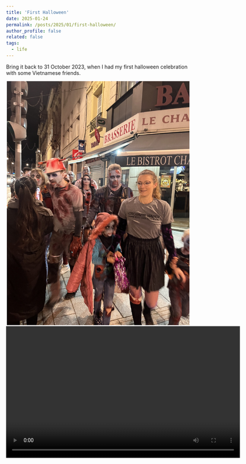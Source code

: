 ```yaml
---
title: 'First Halloween'
date: 2025-01-24
permalink: /posts/2025/01/first-halloween/
author_profile: false
related: false
tags:
  - life
---
```


Bring it back to 31 October 2023, when I had my first halloween celebration with some Vietnamese friends.

<div style="text-align: center;">
    <img src="/images/first-halloween/IMG_1611.JPG" alt="Centered Resized Image" width="500" />
</div>

<div style="text-align: center;">
  <video width="640" height="360" controls>
    <source src="/images/first-halloween/IMG_1612.mp4" type="video/quicktime">
  </video>
</div>
